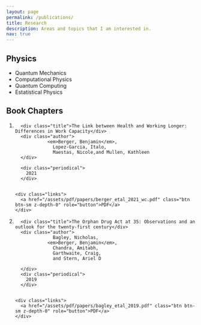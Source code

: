 ```yaml
---
layout: page
permalink: /publications/
title: Research
description: Areas and topics that I am interested in.
nav: true
---
```


<div class="myDiv">
<h2> Physics </h2>
<div class="row">
  
<ul>
<li>Quantum Mechanics&nbsp;</li>
<li>Computational Physics</li>
<li>Quantum Computing</li>
<li>Estatistical Physics&nbsp;</li>
</ul> 

  
  
</div>
</li></ol>
</div>


<div class="myDiv">
<h2> Book Chapters </h2>
<ol class="bibliography">
<li>
<div class="row">
  <div id="berger2021link" class="col-sm-8">
    
      <div class="title">The Link between Health and Working Longer: Differences in Work Capacity</div>
      <div class="author">
                <em>Berger, Benjamin</em>,
                  Lopez-Garcia, Italo,
                  Maestas, Nicole,and Mullen, Kathleen  
      </div>

      <div class="periodical">
        2021
      </div>
    

    <div class="links">
      <a href="/assets/pdf/papers/berger_etal_2021_wc.pdf" class="btn btn-sm z-depth-0" role="button">PDF</a>
    </div>  
  </div> 
</div>
  
</li>
<li>
  
  
<div class="row">
  <div id="bagley2019orphan" class="col-sm-8">
    
      <div class="title">The Orphan Drug Act at 35: Observations and an outlook for the twenty-first century</div>
      <div class="author">
                  Bagley, Nicholas,
                <em>Berger, Benjamin</em>,
                  Chandra, Amitabh,
                  Garthwaite, Craig,
                  and Stern, Ariel D
  
      </div>
      <div class="periodical">
        2019
      </div>
   
    
    <div class="links">
      <a href="/assets/pdf/papers/bagley_etal_2019.pdf" class="btn btn-sm z-depth-0" role="button">PDF</a>
    </div>


